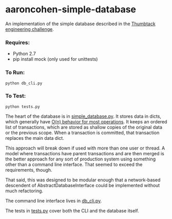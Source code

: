 # aaroncohen-simple-database
An implementation of the simple database described in the [Thumbtack engineering challenge](https://www.thumbtack.com/challenges/simple-database).

### Requires:
* Python 2.7
* pip install mock  (only used for unittests)

### To Run:
`python db_cli.py`

### To Test:
`python tests.py`


The heart of the database is in [simple_database.py](simple_database.py). It stores data in dicts, which generally have 
[O(n) behavior for most operations](https://wiki.python.org/moin/TimeComplexity). It keeps an ordered list of transactions, which are stored as shallow copies of the 
original data or the previous scope. When a transaction is committed, that transaction replaces the main data dict.

This approach will break down if used with more than one user or thread. A model where transactions have parent
transactions and are then merged is the better approach for any sort of production system using something other
than a command line interface. That seemed to exceed the requirements, though.

That said, this was designed to be modular enough that a network-based descendent of AbstractDatabaseInterface
could be implemented without much refactoring.

The command line interface lives in [db_cli.py](db_cli.py).

The tests in [tests.py](tests.py) cover both the CLI and the database itself.

